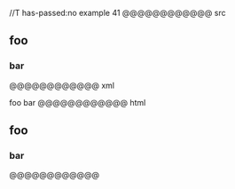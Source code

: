 //T has-passed:no
example 41
@@@@@@@@@@@@ src
## foo ##
  ###   bar    ###
@@@@@@@@@@@@ xml
<?xml version="1.0" encoding="UTF-8"?>
<!DOCTYPE document SYSTEM "CommonMark.dtd">
<document xmlns="http://commonmark.org/xml/1.0">
  <heading level="2">
    <text>foo</text>
  </heading>
  <heading level="3">
    <text>bar</text>
  </heading>
</document>
@@@@@@@@@@@@ html
<h2>foo</h2>
<h3>bar</h3>
@@@@@@@@@@@@
